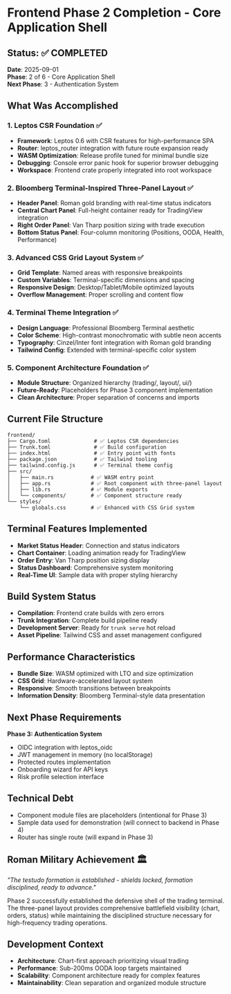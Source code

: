 # Frontend Phase 2 Completion - Core Application Shell

## Status: ✅ COMPLETED 
**Date**: 2025-09-01  
**Phase**: 2 of 6 - Core Application Shell  
**Next Phase**: 3 - Authentication System

## What Was Accomplished

### 1. Leptos CSR Foundation ✅
- **Framework**: Leptos 0.6 with CSR features for high-performance SPA
- **Router**: leptos_router integration with future route expansion ready
- **WASM Optimization**: Release profile tuned for minimal bundle size
- **Debugging**: Console error panic hook for superior browser debugging
- **Workspace**: Frontend crate properly integrated into root workspace

### 2. Bloomberg Terminal-Inspired Three-Panel Layout ✅
- **Header Panel**: Roman gold branding with real-time status indicators
- **Central Chart Panel**: Full-height container ready for TradingView integration
- **Right Order Panel**: Van Tharp position sizing with trade execution
- **Bottom Status Panel**: Four-column monitoring (Positions, OODA, Health, Performance)

### 3. Advanced CSS Grid Layout System ✅
- **Grid Template**: Named areas with responsive breakpoints
- **Custom Variables**: Terminal-specific dimensions and spacing
- **Responsive Design**: Desktop/Tablet/Mobile optimized layouts
- **Overflow Management**: Proper scrolling and content flow

### 4. Terminal Theme Integration ✅
- **Design Language**: Professional Bloomberg Terminal aesthetic
- **Color Scheme**: High-contrast monochromatic with subtle neon accents
- **Typography**: Cinzel/Inter font integration with Roman gold branding
- **Tailwind Config**: Extended with terminal-specific color system

### 5. Component Architecture Foundation ✅
- **Module Structure**: Organized hierarchy (trading/, layout/, ui/)
- **Future-Ready**: Placeholders for Phase 3 component implementation
- **Clean Architecture**: Proper separation of concerns and imports

## Current File Structure
```
frontend/
├── Cargo.toml              # ✅ Leptos CSR dependencies
├── Trunk.toml              # ✅ Build configuration  
├── index.html              # ✅ Entry point with fonts
├── package.json            # ✅ Tailwind tooling
├── tailwind.config.js      # ✅ Terminal theme config
├── src/
│   ├── main.rs            # ✅ WASM entry point
│   ├── app.rs             # ✅ Root component with three-panel layout
│   ├── lib.rs             # ✅ Module exports
│   └── components/        # ✅ Component structure ready
└── styles/
    └── globals.css        # ✅ Enhanced with CSS Grid system
```

## Terminal Features Implemented
- **Market Status Header**: Connection and status indicators
- **Chart Container**: Loading animation ready for TradingView
- **Order Entry**: Van Tharp position sizing display
- **Status Dashboard**: Comprehensive system monitoring
- **Real-Time UI**: Sample data with proper styling hierarchy

## Build System Status
- **Compilation**: Frontend crate builds with zero errors
- **Trunk Integration**: Complete build pipeline ready
- **Development Server**: Ready for `trunk serve` hot reload
- **Asset Pipeline**: Tailwind CSS and asset management configured

## Performance Characteristics
- **Bundle Size**: WASM optimized with LTO and size optimization
- **CSS Grid**: Hardware-accelerated layout system
- **Responsive**: Smooth transitions between breakpoints
- **Information Density**: Bloomberg Terminal-style data presentation

## Next Phase Requirements
**Phase 3: Authentication System**
- OIDC integration with leptos_oidc
- JWT management in memory (no localStorage)
- Protected routes implementation
- Onboarding wizard for API keys
- Risk profile selection interface

## Technical Debt
- Component module files are placeholders (intentional for Phase 3)
- Sample data used for demonstration (will connect to backend in Phase 4)
- Router has single route (will expand in Phase 3)

## Roman Military Achievement 🏛️
*"The testudo formation is established - shields locked, formation disciplined, ready to advance."*

Phase 2 successfully established the defensive shell of the trading terminal. The three-panel layout provides comprehensive battlefield visibility (chart, orders, status) while maintaining the disciplined structure necessary for high-frequency trading operations.

## Development Context
- **Architecture**: Chart-first approach prioritizing visual trading
- **Performance**: Sub-200ms OODA loop targets maintained
- **Scalability**: Component architecture ready for complex features
- **Maintainability**: Clean separation and organized module structure
